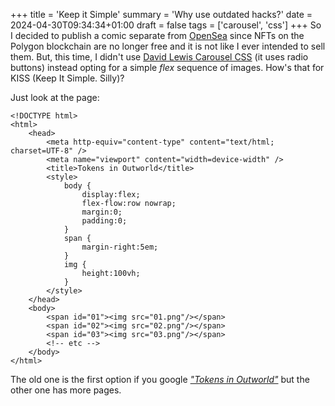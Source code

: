 +++
title = 'Keep it Simple'
summary = 'Why use outdated hacks?'
date = 2024-04-30T09:34:34+01:00
draft = false
tags = ['carousel', 'css']
+++
So I decided to publish a comic separate from [OpenSea](https://opensea.io/) since NFTs on the Polygon blockchain are no longer free and it is not like I ever intended to sell them. But, this time, I didn't use [David Lewis Carousel CSS](https://codepen.io/dp_lewis/pen/WNZQzN) (it uses radio buttons) instead opting for a simple *flex* sequence of images. How's that for KISS (Keep It Simple. Silly)?
 
Just look at the page:
```
<!DOCTYPE html>
<html>
    <head>
        <meta http-equiv="content-type" content="text/html; charset=UTF-8" />
        <meta name="viewport" content="width=device-width" />
        <title>Tokens in Outworld</title>
        <style>
            body {
                display:flex;
                flex-flow:row nowrap;
                margin:0;
                padding:0;
            }
            span {
                margin-right:5em;
            }
            img {
                height:100vh;
            }
        </style>
    </head>
    <body>
        <span id="01"><img src="01.png"/></span>
        <span id="02"><img src="02.png"/></span>
        <span id="03"><img src="03.png"/></span>
        <!-- etc -->
    </body>
</html>
```

The old one is the first option if you google [*"Tokens in Outworld"*](https://www.google.com/search?q=Tokens+in+Outworld) but the other one has more pages.
